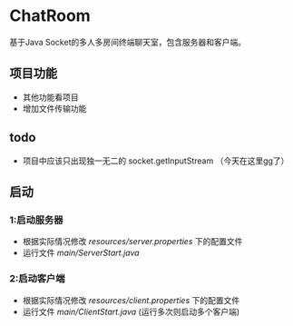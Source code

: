 # ChatRoom
基于Java Socket的多人多房间终端聊天室，包含服务器和客户端。

## 项目功能
- 其他功能看项目
- 增加文件传输功能


## todo
- 项目中应该只出现独一无二的 socket.getInputStream （今天在这里gg了）
## 启动
### 1:启动服务器
- 根据实际情况修改 *resources/server.properties* 下的配置文件
- 运行文件 *main/ServerStart.java*
### 2:启动客户端
- 根据实际情况修改 *resources/client.properties* 下的配置文件
- 运行文件 *main/ClientStart.java* (运行多次则启动多个客户端)



